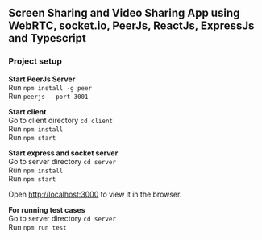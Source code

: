 ## Screen Sharing and Video Sharing App using WebRTC, socket.io, PeerJs, ReactJs, ExpressJs and Typescript

### Project setup

<b>Start PeerJs Server</b><br />
Run `npm install -g peer`<br />
Run `peerjs --port 3001`<br />

<b>Start client </b><br />
Go to client directory `cd client`<br />
Run `npm install`<br />
Run `npm start`<br />

<b>Start express and socket server </b><br />
Go to server directory `cd server`<br />
Run `npm install`<br />
Run `npm start`<br />

Open [http://localhost:3000](http://localhost:3000) to view it in the browser.

<b>For running test cases</b><br />
Go to server directory `cd server`<br />
Run `npm run test`
